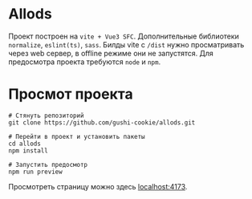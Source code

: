 # Allods
Проект построен на `vite + Vue3 SFC`. Дополнительные библиотеки `normalize`, `eslint(ts)`, `sass`. Билды vite с `/dist` нужно просматривать через web сервер, в offline режиме они не запустятся. Для предосмотра проекта требуются `node` и `npm`.

# Просмот проекта
```
# Стянуть репозиторий
git clone https://github.com/gushi-cookie/allods.git

# Перейти в проект и установить пакеты
cd allods
npm install

# Запустить предосмотр
npm run preview
```

Просмотреть страницу можно здесь [localhost:4173](http://localhost:4173/).